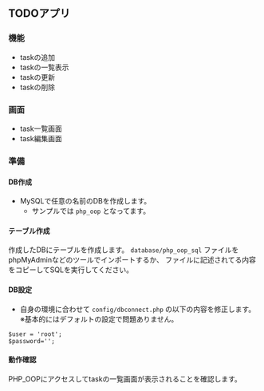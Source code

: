 ## TODOアプリ

### 機能
- taskの追加
- taskの一覧表示
- taskの更新
- taskの削除

### 画面
- task一覧画面
- task編集画面


### 準備
#### DB作成
- MySQLで任意の名前のDBを作成します。
  - サンプルでは `php_oop` となってます。

#### テーブル作成
作成したDBにテーブルを作成します。
`database/php_oop_sql` ファイルをphpMyAdminなどのツールでインポートするか、
ファイルに記述されてる内容をコピーしてSQLを実行してください。

#### DB設定
- 自身の環境に合わせて `config/dbconnect.php` の以下の内容を修正します。
  ※基本的にはデフォルトの設定で問題ありません。

```
$user = 'root';
$password='';
```

#### 動作確認
PHP_OOPにアクセスしてtaskの一覧画面が表示されることを確認します。